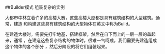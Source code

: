 ##Builder模式  组装复杂的实例

大都市中林立着许多的高楼大赛，这些高楼大厦都是具有建筑结构的大型建筑。通常，建造
和构建这些具有建筑结构的大型物体在英文中称为Build。

在建造大楼时，需要先打牢地基，搭建框架，然后在自下而上的一层一层的盖起来，通常
，在建造这些复杂结构的物体时，很难一气呵成，我们需要先建造组成这个物体的各个部分
，然后分阶段的将它们组装起来。

